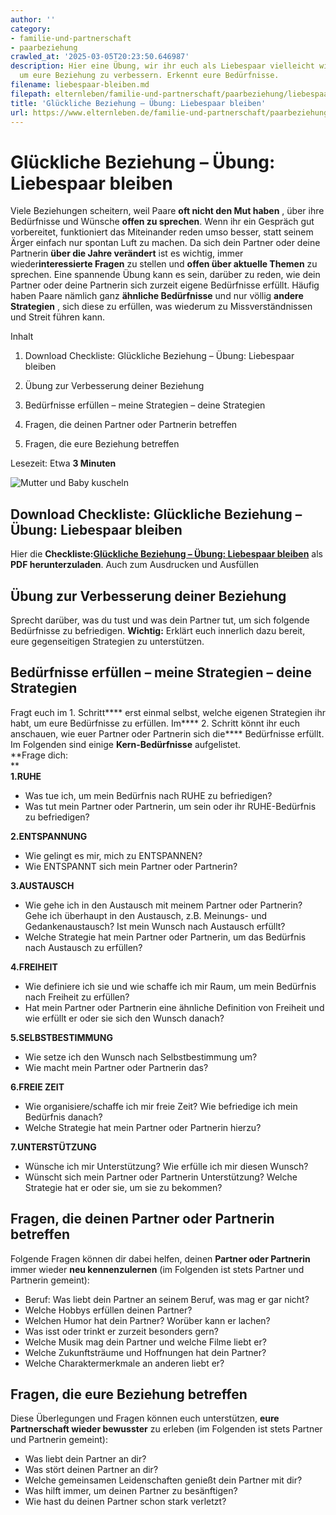 ```yaml
---
author: ''
category:
- familie-und-partnerschaft
- paarbeziehung
crawled_at: '2025-03-05T20:23:50.646987'
description: Hier eine Übung, wir ihr euch als Liebespaar vielleicht wieder neu kennenlernt,
  um eure Beziehung zu verbessern. Erkennt eure Bedürfnisse.
filename: liebespaar-bleiben.md
filepath: elternleben/familie-und-partnerschaft/paarbeziehung/liebespaar-bleiben.md
title: 'Glückliche Beziehung – Übung: Liebespaar bleiben'
url: https://www.elternleben.de/familie-und-partnerschaft/paarbeziehung/liebespaar-bleiben/
---
```


#  Glückliche Beziehung – Übung: Liebespaar bleiben

Viele Beziehungen scheitern, weil Paare **oft nicht den Mut haben** , über
ihre Bedürfnisse und Wünsche **offen zu sprechen**. Wenn ihr ein Gespräch gut
vorbereitet, funktioniert das Miteinander reden umso besser, statt seinem
Ärger einfach nur spontan Luft zu machen. Da sich dein Partner oder deine
Partnerin **über die Jahre verändert** ist es wichtig, immer
wieder**interessierte Fragen** zu stellen und **offen über aktuelle Themen**
zu sprechen. Eine spannende Übung kann es sein, darüber zu reden, wie dein
Partner oder deine Partnerin sich zurzeit eigene Bedürfnisse erfüllt. Häufig
haben Paare nämlich ganz **ähnliche Bedürfnisse** und nur völlig **andere
Strategien** , sich diese zu erfüllen, was wiederum zu Missverständnissen und
Streit führen kann.

Inhalt

1. Download Checkliste: Glückliche Beziehung – Übung: Liebespaar bleiben

2. Übung zur Verbesserung deiner Beziehung

3. Bedürfnisse erfüllen – meine Strategien – deine Strategien

4. Fragen, die deinen Partner oder Partnerin betreffen

5. Fragen, die eure Beziehung betreffen

Lesezeit: Etwa **3 Minuten**

![Mutter und Baby
kuscheln](/fileadmin/_processed_/5/b/csm_Checkliste_Glu__ckliche_Beziehung_U__bung_Liebespaar_bleiben_iStock_76359887_Kopie_a42db02677.jpg)

##  Download Checkliste: Glückliche Beziehung – Übung: Liebespaar bleiben

Hier die **Checkliste:[Glückliche Beziehung – Übung: Liebespaar
bleiben](https://www.elternleben.de/fileadmin/Startseite/1_Elternwissen/a_Downloads/CHECKLISTE_Glu__ckliche_Beziehung_U__bung_Liebespaar_bleiben_PDF.pdf)**
als **PDF herunterzuladen**. Auch zum Ausdrucken und Ausfüllen

##  Übung zur Verbesserung deiner Beziehung

Sprecht darüber, was du tust und was dein Partner tut, um sich folgende
Bedürfnisse zu befriedigen. **Wichtig:** Erklärt euch innerlich dazu bereit,
eure gegenseitigen Strategien zu unterstützen.

##  Bedürfnisse erfüllen – meine Strategien – deine Strategien

Fragt euch im 1. Schritt**** erst einmal selbst, welche eigenen Strategien ihr
habt, um eure Bedürfnisse zu erfüllen. Im**** 2\. Schritt könnt ihr euch
anschauen, wie euer Partner oder Partnerin sich die**** Bedürfnisse erfüllt.
Im Folgenden sind einige **Kern-Bedürfnisse** aufgelistet.  
**Frage dich:  
**  
**1.RUHE**

  * Was tue ich, um mein Bedürfnis nach RUHE zu befriedigen?
  * Was tut mein Partner oder Partnerin, um sein oder ihr RUHE-Bedürfnis zu befriedigen?

**2.ENTSPANNUNG**

  * Wie gelingt es mir, mich zu ENTSPANNEN?
  * Wie ENTSPANNT sich mein Partner oder Partnerin?

**3.AUSTAUSCH**

  * Wie gehe ich in den Austausch mit meinem Partner oder Partnerin? Gehe ich überhaupt in den Austausch, z.B. Meinungs- und Gedankenaustausch? Ist mein Wunsch nach Austausch erfüllt?
  * Welche Strategie hat mein Partner oder Partnerin, um das Bedürfnis nach Austausch zu erfüllen?

**4.FREIHEIT**

  * Wie definiere ich sie und wie schaffe ich mir Raum, um mein Bedürfnis nach Freiheit zu erfüllen?
  * Hat mein Partner oder Partnerin eine ähnliche Definition von Freiheit und wie erfüllt er oder sie sich den Wunsch danach?

**5.SELBSTBESTIMMUNG**

  * Wie setze ich den Wunsch nach Selbstbestimmung um?
  * Wie macht mein Partner oder Partnerin das?

**6.FREIE ZEIT**

  * Wie organisiere/schaffe ich mir freie Zeit? Wie befriedige ich mein Bedürfnis danach?
  * Welche Strategie hat mein Partner oder Partnerin hierzu?

**7.UNTERSTÜTZUNG**

  * Wünsche ich mir Unterstützung? Wie erfülle ich mir diesen Wunsch?
  * Wünscht sich mein Partner oder Partnerin Unterstützung? Welche Strategie hat er oder sie, um sie zu bekommen?

##  Fragen, die deinen Partner oder Partnerin betreffen

Folgende Fragen können dir dabei helfen, deinen **Partner oder Partnerin**
immer wieder **neu kennenzulernen** (im Folgenden ist stets Partner und
Partnerin gemeint):

  * Beruf: Was liebt dein Partner an seinem Beruf, was mag er gar nicht?
  * Welche Hobbys erfüllen deinen Partner?
  * Welchen Humor hat dein Partner? Worüber kann er lachen?
  * Was isst oder trinkt er zurzeit besonders gern?
  * Welche Musik mag dein Partner und welche Filme liebt er?
  * Welche Zukunftsträume und Hoffnungen hat dein Partner?
  * Welche Charaktermerkmale an anderen liebt er?

##  Fragen, die eure Beziehung betreffen

Diese Überlegungen und Fragen können euch unterstützen, **eure Partnerschaft
wieder bewusster** zu erleben (im Folgenden ist stets Partner und Partnerin
gemeint):

  * Was liebt dein Partner an dir?
  * Was stört deinen Partner an dir?
  * Welche gemeinsamen Leidenschaften genießt dein Partner mit dir?
  * Was hilft immer, um deinen Partner zu besänftigen?
  * Wie hast du deinen Partner schon stark verletzt?

